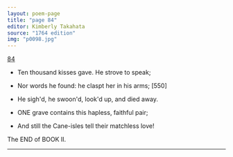 ```yaml
---
layout: poem-page
title: "page 84"
editor: Kimberly Takahata
source: "1764 edition"
img: "p0098.jpg"
---
```



[84]({{site.baseurl}}/images/{{page.img}})

- Ten thousand kisses gave. He strove to speak;
- Nor words he found: he claspt her in his arms; [550]
- He sigh'd, he swoon'd, look'd up, and died away.

- ONE grave contains this hapless, faithful pair;
- And still the Cane-isles tell their matchless love!

The END of BOOK II.

---
